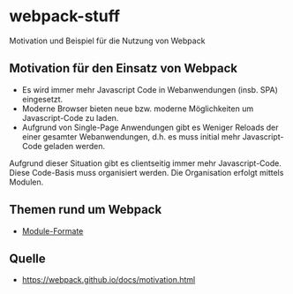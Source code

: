 # webpack-stuff
Motivation und Beispiel für die Nutzung von Webpack

## Motivation für den Einsatz von Webpack
* Es wird immer mehr Javascript Code in Webanwendungen (insb. SPA) eingesetzt.
* Moderne Browser bieten neue bzw. moderne Möglichkeiten um Javascript-Code zu laden.
* Aufgrund von Single-Page Anwendungen gibt es Weniger Reloads der einer gesamter Webanwendungen, d.h. es muss initial mehr Javascript-Code geladen werden.

Aufgrund dieser Situation gibt es clientseitig immer mehr Javascript-Code. Diese Code-Basis muss organisiert werden. Die Organisation erfolgt mittels Modulen.

## Themen rund um Webpack

* [Module-Formate](module-formats.mdas)


## Quelle
* https://webpack.github.io/docs/motivation.html
